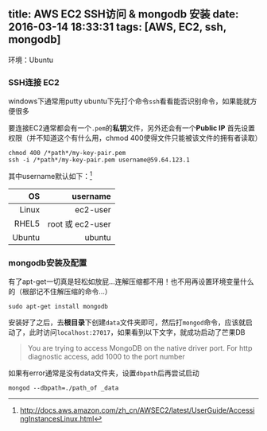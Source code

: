 title: AWS EC2 SSH访问 & mongodb 安装
date: 2016-03-14 18:33:31
tags: [AWS, EC2, ssh, mongodb]
---
环境：Ubuntu

### SSH连接 EC2
windows下通常用putty
ubuntu下先打个命令`ssh`看看能否识别命令，如果能就方便很多

要连接EC2通常都会有一个`.pem`的**私钥**文件，另外还会有一个**Public IP**
首先设置权限（并不知道这个有什么用，chmod 400使得文件只能被该文件的拥有者读取）
```
chmod 400 /*path*/my-key-pair.pem
ssh -i /*path*/my-key-pair.pem username@59.64.123.1
```
其中username默认如下：[^1]

|OS|username|
|---:|---:|
|Linux|ec2-user|
|RHEL5|root 或 ec2-user|
|Ubuntu|ubuntu|

### mongodb安装及配置
有了apt-get一切真是轻松如放屁…连解压缩都不用！也不用再设置环境变量什么的（根部记不住解压缩的命令…）
```
sudo apt-get install mongodb
```
安装好了之后，去**根目录**下创建`data`文件夹即可，然后打`mongod`命令，应该就启动了，此时访问`localhost:27017`，如果看到以下文字，就成功启动了芒果DB
> You are trying to access MongoDB on the native driver port. For http diagnostic access, add 1000 to the port number

如果有error通常是没有data文件夹，设置`dbpath`后再尝试启动
```
mongod --dbpath=./path_of _data
```

[^1]: http://docs.aws.amazon.com/zh_cn/AWSEC2/latest/UserGuide/AccessingInstancesLinux.html
